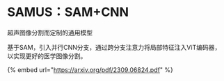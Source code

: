 # SAMUS：SAM+CNN





超声图像分割而定制的通用模型

基于SAM，引入并行CNN分支，通过跨分支注意力将局部特征注入ViT编码器，以实现更好的医学图像分割。

{% embed url="https://arxiv.org/pdf/2309.06824.pdf" %}
